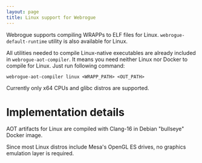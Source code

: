```yaml
---
layout: page
title: Linux support for Webrogue
---
```


Webrogue supports compiling WRAPPs to ELF files for Linux.
`webrogue-default-runtime` utility is also available for Linux.

All utilities needed to compile Linux-native executables are already included in `webrogue-aot-compiler`.
It means you need neither Linux nor Docker to compile for Linux.
Just run following command:

```webrogue-aot-compiler linux <WRAPP_PATH> <OUT_PATH>```

Currently only x64 CPUs and glibc distros are supported.

# Implementation details
AOT artifacts for Linux are compiled with Clang-16 in Debian "bullseye" Docker image.

Since most Linux distros include Mesa's OpenGL ES drives, no graphics emulation layer is required.
